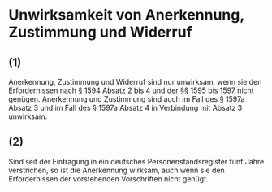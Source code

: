 # Unwirksamkeit von Anerkennung, Zustimmung und Widerruf



## (1)

 Anerkennung, Zustimmung und Widerruf sind nur unwirksam, wenn sie den Erfordernissen nach § 1594 Absatz 2 bis 4 und der §§ 1595 bis 1597 nicht genügen. Anerkennung und Zustimmung sind auch im Fall des § 1597a Absatz 3 und im Fall des § 1597a Absatz 4 in Verbindung mit Absatz 3 unwirksam.

## (2)

 Sind seit der Eintragung in ein deutsches Personenstandsregister fünf Jahre verstrichen, so ist die Anerkennung wirksam, auch wenn sie den Erfordernissen der vorstehenden Vorschriften nicht genügt. 

